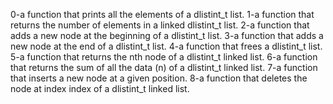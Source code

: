 0-a function that prints all the elements of a dlistint_t list.
1-a function that returns the number of elements in a linked dlistint_t list.
2-a function that adds a new node at the beginning of a dlistint_t list.
3-a function that adds a new node at the end of a dlistint_t list.
4-a function that frees a dlistint_t list.
5-a function that returns the nth node of a dlistint_t linked list.
6-a function that returns the sum of all the data (n) of a dlistint_t linked list.
7-a function that inserts a new node at a given position.
8-a function that deletes the node at index index of a dlistint_t linked list.

